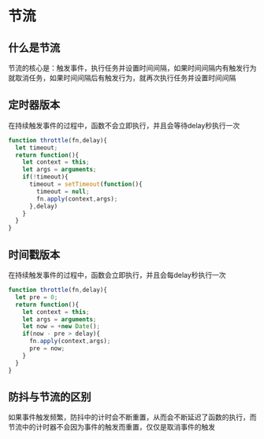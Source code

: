 # 节流

## 什么是节流

节流的核心是：触发事件，执行任务并设置时间间隔，如果时间间隔内有触发行为就取消任务，如果时间间隔后有触发行为，就再次执行任务并设置时间间隔

## 定时器版本

在持续触发事件的过程中，函数不会立即执行，并且会等待delay秒执行一次

```js
function throttle(fn,delay){
  let timeout;
  return function(){
    let context = this;
    let args = arguments;
    if(!timeout){
      timeout = setTimeout(function(){
        timeout = null;
        fn.apply(context,args);
      },delay)
    }
  }
}
```

## 时间戳版本

在持续触发事件的过程中，函数会立即执行，并且会每delay秒执行一次

```js
function throttle(fn,delay){
  let pre = 0;
  return function(){
    let context = this;
    let args = arguments;
    let now = +new Date();
    if(now - pre > delay){
      fn.apply(context,args);
      pre = now;
    }
  }
}
```

## 防抖与节流的区别

如果事件触发频繁，防抖中的计时会不断重置，从而会不断延迟了函数的执行，而节流中的计时器不会因为事件的触发而重置，仅仅是取消事件的触发
